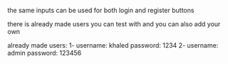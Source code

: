 the same inputs can be used for both login and register buttons

there is already made users you can test with and you can also add your own

already made users:
1-
username: khaled
password: 1234
2-
username: admin
password: 123456
